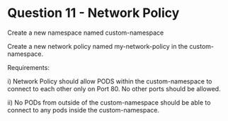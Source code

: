 # Question 11 - Network Policy

Create a new namespace named custom-namespace

Create a new network policy named my-network-policy in the custom-namespace.

Requirements:

i) Network Policy should allow PODS within the custom-namespace to connect to each other only on Port 80. No other ports should be allowed.
 
ii) No PODs from outside of the custom-namespace should be able to connect to any pods inside the custom-namespace.